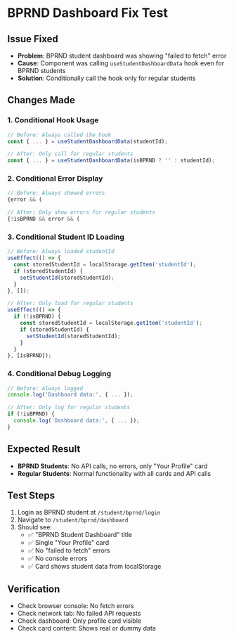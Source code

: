 # BPRND Dashboard Fix Test

## Issue Fixed
- **Problem**: BPRND student dashboard was showing "failed to fetch" error
- **Cause**: Component was calling `useStudentDashboardData` hook even for BPRND students
- **Solution**: Conditionally call the hook only for regular students

## Changes Made

### 1. Conditional Hook Usage
```typescript
// Before: Always called the hook
const { ... } = useStudentDashboardData(studentId);

// After: Only call for regular students
const { ... } = useStudentDashboardData(isBPRND ? '' : studentId);
```

### 2. Conditional Error Display
```typescript
// Before: Always showed errors
{error && (

// After: Only show errors for regular students
{!isBPRND && error && (
```

### 3. Conditional Student ID Loading
```typescript
// Before: Always loaded studentId
useEffect(() => {
  const storedStudentId = localStorage.getItem('studentId');
  if (storedStudentId) {
    setStudentId(storedStudentId);
  }
}, []);

// After: Only load for regular students
useEffect(() => {
  if (!isBPRND) {
    const storedStudentId = localStorage.getItem('studentId');
    if (storedStudentId) {
      setStudentId(storedStudentId);
    }
  }
}, [isBPRND]);
```

### 4. Conditional Debug Logging
```typescript
// Before: Always logged
console.log('Dashboard data:', { ... });

// After: Only log for regular students
if (!isBPRND) {
  console.log('Dashboard data:', { ... });
}
```

## Expected Result
- **BPRND Students**: No API calls, no errors, only "Your Profile" card
- **Regular Students**: Normal functionality with all cards and API calls

## Test Steps
1. Login as BPRND student at `/student/bprnd/login`
2. Navigate to `/student/bprnd/dashboard`
3. Should see:
   - ✅ "BPRND Student Dashboard" title
   - ✅ Single "Your Profile" card
   - ✅ No "failed to fetch" errors
   - ✅ No console errors
   - ✅ Card shows student data from localStorage

## Verification
- Check browser console: No fetch errors
- Check network tab: No failed API requests
- Check dashboard: Only profile card visible
- Check card content: Shows real or dummy data
